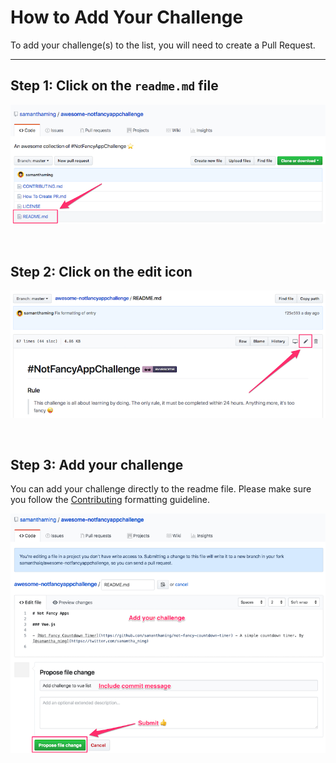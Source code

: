 # How to Add Your Challenge

To add your challenge(s) to the list, you will need to create a Pull Request.

---

## Step 1: Click on the `readme.md` file
![Step 1 Click on Readme.md](./images/How-to-add-challenge-1.png)

<br>

## Step 2: Click on the edit icon
![Step 2 Click on Edit](./images/How-to-add-challenge-2.png)

<br>

## Step 3: Add your challenge

You can add your challenge directly to the readme file. Please make sure you follow the [Contributing](CONTRIBUTING.md) formatting guideline.

![Step 3 Edit the Readme.md file](./images/How-to-add-challenge-3.png)
